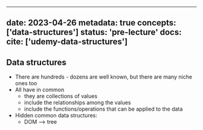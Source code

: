 
---
date: 2023-04-26
metadata: true
concepts: ['data-structures']
status: 'pre-lecture'
docs: 
cite: ['udemy-data-structures']
---

## Data structures

- There are hundreds - dozens are well known, but there are many niche ones too
- All have in common
	- they are collections of values
	- include the relationships among the values
	- include the functions/operations that can be applied to the data
- Hidden common data structures:
	- DOM –> tree